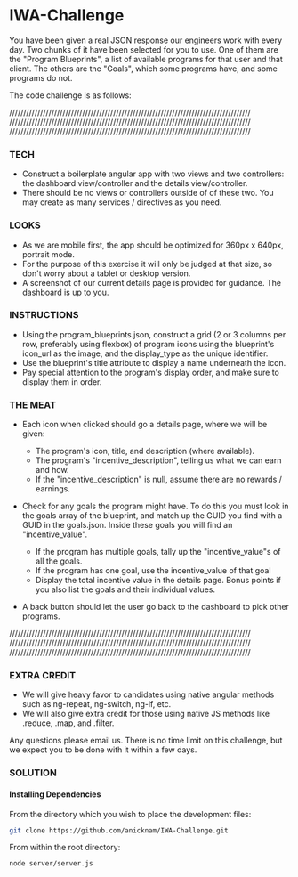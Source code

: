 # IWA-Challenge

You have been given a real JSON response our engineers work with every day. Two chunks of it have been selected for you to use. One of them are the "Program Blueprints", a list of available programs for that user and that client. The others are the "Goals", which some programs have, and some programs do not.

The code challenge is as follows:

//////////////////////////////////////////////////////////////////////////////////////
//////////////////////////////////////////////////////////////////////////////////////
//////////////////////////////////////////////////////////////////////////////////////

### TECH
- Construct a boilerplate angular app with two views and two controllers: the dashboard view/controller and the details view/controller.
- There should be no views or controllers outside of of these two. You may create as many services / directives as you need.

### LOOKS
- As we are mobile first, the app should be optimized for 360px x 640px, portrait mode.
- For the purpose of this exercise it will only be judged at that size, so don't worry about a tablet or desktop version.
- A screenshot of our current details page is provided for guidance. The dashboard is up to you.


### INSTRUCTIONS
- Using the program_blueprints.json, construct a grid (2 or 3 columns per row, preferably using flexbox) of program icons using the blueprint's icon_url as the image, and the display_type as the unique identifier.
- Use the blueprint's title attribute to display a name underneath the icon.
- Pay special attention to the program's display order, and make sure to display them in order.

### THE MEAT
- Each icon when clicked should go a details page, where we will be given:

  - The program's icon, title, and description (where available).
  - The program's "incentive_description", telling us what we can earn and how.
  - If the "incentive_description" is null, assume there are no rewards / earnings.

- Check for any goals the program might have. To do this you must look in the goals array of the blueprint, and match up the GUID you find with a GUID in the goals.json. Inside these goals you will find an "incentive_value".
  - If the program has multiple goals, tally up the "incentive_value"s of all the goals.
  - If the program has one goal, use the incentive_value of that goal
  - Display the total incentive value in the details page. Bonus points if you also list the goals and their individual values.

- A back button should let the user go back to the dashboard to pick other programs.

//////////////////////////////////////////////////////////////////////////////////////
//////////////////////////////////////////////////////////////////////////////////////
//////////////////////////////////////////////////////////////////////////////////////

### EXTRA CREDIT
- We will give heavy favor to candidates using native angular methods such as ng-repeat, ng-switch, ng-if, etc.
- We will also give extra credit for those using native JS methods like .reduce, .map, and .filter.

Any questions please email us. There is no time limit on this challenge, but we expect you to be done with it within a few days.

### SOLUTION

#### Installing Dependencies

From the directory which you wish to place the development files:

```sh
git clone https://github.com/anicknam/IWA-Challenge.git
```

From within the root directory:

```sh
node server/server.js
```